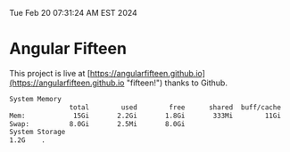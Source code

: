 Tue Feb 20 07:31:24 AM EST 2024

# Angular Fifteen


This project is live at [https://angularfifteen.github.io](https://angularfifteen.github.io "fifteen!") thanks to Github.

```bash
System Memory
               total        used        free      shared  buff/cache   available
Mem:            15Gi       2.2Gi       1.8Gi       333Mi        11Gi        13Gi
Swap:          8.0Gi       2.5Mi       8.0Gi
System Storage
1.2G	.
